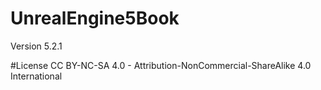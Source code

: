# UnrealEngine5Book
Version 5.2.1

#License
CC BY-NC-SA 4.0 - Attribution-NonCommercial-ShareAlike 4.0 International